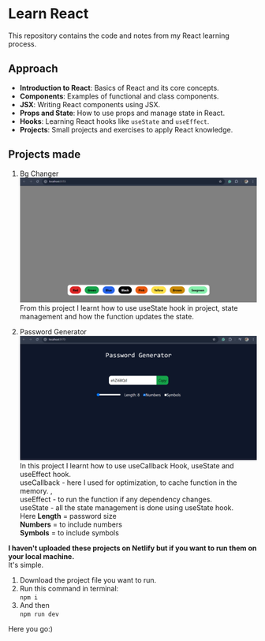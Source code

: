 # Learn React

This repository contains the code and notes from my React learning process.

## Approach
- **Introduction to React**: Basics of React and its core concepts.
- **Components**: Examples of functional and class components.
- **JSX**: Writing React components using JSX.
- **Props and State**: How to use props and manage state in React.
- **Hooks**: Learning React hooks like `useState` and `useEffect`.
- **Projects**: Small projects and exercises to apply React knowledge.

## Projects made
1. Bg Changer
![Background Changer](./images/bgChanger.png "Background Changer")
From this project I learnt how to use useState hook in project, state management and how the function updates the state.

2. Password Generator
![Password Generator](./images/passwordGenerator.png "Password Generator")
In this project I learnt how to use useCallback Hook, useState and useEffect hook. <br>
useCallback - here I used for optimization, to cache function in the memory. ,<br>
useEffect - to run the function if any dependency changes. <br>
useState - all the state management is done using useState hook.  <br>
Here **Length** = password size <br>
**Numbers** = to include numbers <br>
**Symbols** = to include symbols <br>



**I haven't uploaded these projects on Netlify but if you want to run them on your local machine.** <br>
It's simple. <br>
1. Download the project file you want to run.
2. Run this command in terminal: <br>
`npm i` <br>
3. And then <br>
`npm run dev`

Here you go:)


